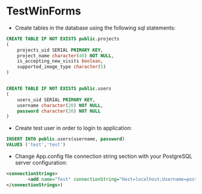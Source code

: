 # TestWinForms

- Create tables in the database using the following sql statements:

``` sql
CREATE TABLE IF NOT EXISTS public.projects
(
    projects_uid SERIAL PRIMARY KEY,
    project_name character(40) NOT NULL,
    is_accepting_new_visits boolean,
    supported_image_type character(5)
)


CREATE TABLE IF NOT EXISTS public.users
(
    users_uid SERIAL PRIMARY KEY,
    username character(20) NOT NULL,
    password character(20) NOT NULL
)
```


- Create test user in order to login to application:

``` sql
INSERT INTO public.users(username, password)
VALUES ('test','test')
```

- Change App.config file connection string section with your PostgreSQL server configuration:

``` xml
<connectionStrings>
		<add name="Test" connectionString="Host=localhost;Username=postgres;Password=superuser;Database=test" providerName="System.Data.SqlClient" />
</connectionStrings>)
```
